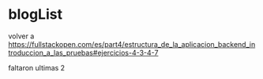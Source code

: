 # blogList

volver a https://fullstackopen.com/es/part4/estructura_de_la_aplicacion_backend_introduccion_a_las_pruebas#ejercicios-4-3-4-7

faltaron ultimas 2
